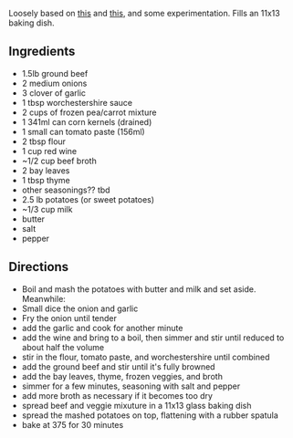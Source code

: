 Loosely based on [this](https://www.canadianliving.com/food/recipe/sweet-potato-shepherd-s-pies) and [this](https://www.onceuponachef.com/recipes/shepherds-pie.html),
and some experimentation. Fills an 11x13 baking dish.

## Ingredients
- 1.5lb ground beef
- 2 medium onions
- 3 clover of garlic
- 1 tbsp worchestershire sauce
- 2 cups of frozen pea/carrot mixture
- 1 341ml can corn kernels (drained)
- 1 small can tomato paste (156ml)
- 2 tbsp flour
- 1 cup red wine
- ~1/2 cup beef broth
- 2 bay leaves
- 1 tbsp thyme
- other seasonings?? tbd
- 2.5 lb potatoes (or sweet potatoes)
- ~1/3 cup milk
- butter
- salt
- pepper

## Directions
- Boil and mash the potatoes with butter and milk and set aside. Meanwhile:
- Small dice the onion and garlic
- Fry the onion until tender
- add the garlic and cook for another minute
- add the wine and bring to a boil, then simmer and stir until reduced to about half the volume
- stir in the flour, tomato paste, and worchestershire until combined
- add the ground beef and stir until it's fully browned
- add the bay leaves, thyme, frozen veggies, and broth
- simmer for a few minutes, seasoning with salt and pepper
- add more broth as necessary if it becomes too dry
- spread beef and veggie mixuture in a 11x13 glass baking dish
- spread the mashed potatoes on top, flattening with a rubber spatula
- bake at 375 for 30 minutes
